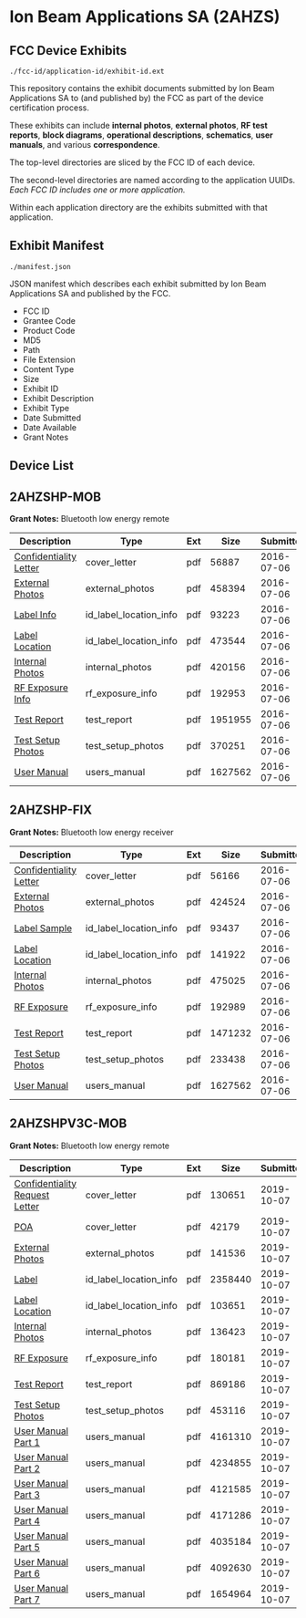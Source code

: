 # Ion Beam Applications SA (2AHZS)
## FCC Device Exhibits

```
./fcc-id/application-id/exhibit-id.ext
```

This repository contains the exhibit documents submitted by Ion Beam Applications SA to (and published by) the FCC as part of the device certification process.

These exhibits can include **internal photos**, **external photos**, **RF test reports**, **block diagrams**, **operational descriptions**, **schematics**, **user manuals**, and various **correspondence**.

The top-level directories are sliced by the FCC ID of each device.

The second-level directories are named according to the application UUIDs. *Each FCC ID includes one or more application.*

Within each application directory are the exhibits submitted with that application. 

## Exhibit Manifest

```
./manifest.json
```

JSON manifest which describes each exhibit submitted by Ion Beam Applications SA and published by the FCC.

- FCC ID
- Grantee Code
- Product Code
- MD5
- Path
- File Extension
- Content Type
- Size
- Exhibit ID
- Exhibit Description
- Exhibit Type
- Date Submitted
- Date Available
- Grant Notes

## Device List
## 2AHZSHP-MOB
**Grant Notes:** Bluetooth low energy remote

| Description | Type | Ext | Size | Submitted | Available |
| ----------- | ---- | --- | ---- | --------- | --------- |
| [Confidentiality Letter](2AHZSHP-MOB/a2e13ea7a51c20556b2baca74ac4673b/3052994.pdf) | cover_letter | pdf | 56887 | 2016-07-06 | 2016-07-06 |
| [External Photos](2AHZSHP-MOB/a2e13ea7a51c20556b2baca74ac4673b/3052998.pdf) | external_photos | pdf | 458394 | 2016-07-06 | 2016-07-06 |
| [Label Info](2AHZSHP-MOB/a2e13ea7a51c20556b2baca74ac4673b/3053000.pdf) | id_label_location_info | pdf | 93223 | 2016-07-06 | 2016-07-06 |
| [Label Location](2AHZSHP-MOB/a2e13ea7a51c20556b2baca74ac4673b/3053001.pdf) | id_label_location_info | pdf | 473544 | 2016-07-06 | 2016-07-06 |
| [Internal Photos](2AHZSHP-MOB/a2e13ea7a51c20556b2baca74ac4673b/3052999.pdf) | internal_photos | pdf | 420156 | 2016-07-06 | 2016-07-06 |
| [RF Exposure Info](2AHZSHP-MOB/a2e13ea7a51c20556b2baca74ac4673b/3052997.pdf) | rf_exposure_info | pdf | 192953 | 2016-07-06 | 2016-07-06 |
| [Test Report](2AHZSHP-MOB/a2e13ea7a51c20556b2baca74ac4673b/3052996.pdf) | test_report | pdf | 1951955 | 2016-07-06 | 2016-07-06 |
| [Test Setup Photos](2AHZSHP-MOB/a2e13ea7a51c20556b2baca74ac4673b/3053002.pdf) | test_setup_photos | pdf | 370251 | 2016-07-06 | 2016-07-06 |
| [User Manual](2AHZSHP-MOB/a2e13ea7a51c20556b2baca74ac4673b/3052995.pdf) | users_manual | pdf | 1627562 | 2016-07-06 | 2016-07-06 |
## 2AHZSHP-FIX
**Grant Notes:** Bluetooth low energy receiver

| Description | Type | Ext | Size | Submitted | Available |
| ----------- | ---- | --- | ---- | --------- | --------- |
| [Confidentiality Letter](2AHZSHP-FIX/24caa732a679df2d36801eee44d5eae3/3053025.pdf) | cover_letter | pdf | 56166 | 2016-07-06 | 2016-07-06 |
| [External Photos](2AHZSHP-FIX/24caa732a679df2d36801eee44d5eae3/3053028.pdf) | external_photos | pdf | 424524 | 2016-07-06 | 2016-07-06 |
| [Label Sample](2AHZSHP-FIX/24caa732a679df2d36801eee44d5eae3/3053030.pdf) | id_label_location_info | pdf | 93437 | 2016-07-06 | 2016-07-06 |
| [Label Location](2AHZSHP-FIX/24caa732a679df2d36801eee44d5eae3/3053031.pdf) | id_label_location_info | pdf | 141922 | 2016-07-06 | 2016-07-06 |
| [Internal Photos](2AHZSHP-FIX/24caa732a679df2d36801eee44d5eae3/3053029.pdf) | internal_photos | pdf | 475025 | 2016-07-06 | 2016-07-06 |
| [RF Exposure](2AHZSHP-FIX/24caa732a679df2d36801eee44d5eae3/3053026.pdf) | rf_exposure_info | pdf | 192989 | 2016-07-06 | 2016-07-06 |
| [Test Report](2AHZSHP-FIX/24caa732a679df2d36801eee44d5eae3/3053027.pdf) | test_report | pdf | 1471232 | 2016-07-06 | 2016-07-06 |
| [Test Setup Photos](2AHZSHP-FIX/24caa732a679df2d36801eee44d5eae3/3053054.pdf) | test_setup_photos | pdf | 233438 | 2016-07-06 | 2016-07-06 |
| [User Manual](2AHZSHP-FIX/24caa732a679df2d36801eee44d5eae3/3052995.pdf) | users_manual | pdf | 1627562 | 2016-07-06 | 2016-07-06 |
## 2AHZSHPV3C-MOB
**Grant Notes:** Bluetooth low energy remote

| Description | Type | Ext | Size | Submitted | Available |
| ----------- | ---- | --- | ---- | --------- | --------- |
| [Confidentiality Request Letter](2AHZSHPV3C-MOB/231a7b379af7fa473e87c4e68d227a27/4471325.pdf) | cover_letter | pdf | 130651 | 2019-10-07 | 2019-10-07 |
| [POA](2AHZSHPV3C-MOB/231a7b379af7fa473e87c4e68d227a27/4471332.pdf) | cover_letter | pdf | 42179 | 2019-10-07 | 2019-10-07 |
| [External Photos](2AHZSHPV3C-MOB/231a7b379af7fa473e87c4e68d227a27/4471326.pdf) | external_photos | pdf | 141536 | 2019-10-07 | 2019-10-07 |
| [Label](2AHZSHPV3C-MOB/231a7b379af7fa473e87c4e68d227a27/4471328.pdf) | id_label_location_info | pdf | 2358440 | 2019-10-07 | 2019-10-07 |
| [Label Location](2AHZSHPV3C-MOB/231a7b379af7fa473e87c4e68d227a27/4471329.pdf) | id_label_location_info | pdf | 103651 | 2019-10-07 | 2019-10-07 |
| [Internal Photos](2AHZSHPV3C-MOB/231a7b379af7fa473e87c4e68d227a27/4471327.pdf) | internal_photos | pdf | 136423 | 2019-10-07 | 2019-10-07 |
| [RF Exposure](2AHZSHPV3C-MOB/231a7b379af7fa473e87c4e68d227a27/4471340.pdf) | rf_exposure_info | pdf | 180181 | 2019-10-07 | 2019-10-07 |
| [Test Report](2AHZSHPV3C-MOB/231a7b379af7fa473e87c4e68d227a27/4471330.pdf) | test_report | pdf | 869186 | 2019-10-07 | 2019-10-07 |
| [Test Setup Photos](2AHZSHPV3C-MOB/231a7b379af7fa473e87c4e68d227a27/4471331.pdf) | test_setup_photos | pdf | 453116 | 2019-10-07 | 2019-10-07 |
| [User Manual Part 1](2AHZSHPV3C-MOB/231a7b379af7fa473e87c4e68d227a27/4471333.pdf) | users_manual | pdf | 4161310 | 2019-10-07 | 2019-10-07 |
| [User Manual Part 2](2AHZSHPV3C-MOB/231a7b379af7fa473e87c4e68d227a27/4471334.pdf) | users_manual | pdf | 4234855 | 2019-10-07 | 2019-10-07 |
| [User Manual Part 3](2AHZSHPV3C-MOB/231a7b379af7fa473e87c4e68d227a27/4471335.pdf) | users_manual | pdf | 4121585 | 2019-10-07 | 2019-10-07 |
| [User Manual Part 4](2AHZSHPV3C-MOB/231a7b379af7fa473e87c4e68d227a27/4471336.pdf) | users_manual | pdf | 4171286 | 2019-10-07 | 2019-10-07 |
| [User Manual Part 5](2AHZSHPV3C-MOB/231a7b379af7fa473e87c4e68d227a27/4471337.pdf) | users_manual | pdf | 4035184 | 2019-10-07 | 2019-10-07 |
| [User Manual Part 6](2AHZSHPV3C-MOB/231a7b379af7fa473e87c4e68d227a27/4471338.pdf) | users_manual | pdf | 4092630 | 2019-10-07 | 2019-10-07 |
| [User Manual Part 7](2AHZSHPV3C-MOB/231a7b379af7fa473e87c4e68d227a27/4471339.pdf) | users_manual | pdf | 1654964 | 2019-10-07 | 2019-10-07 |
